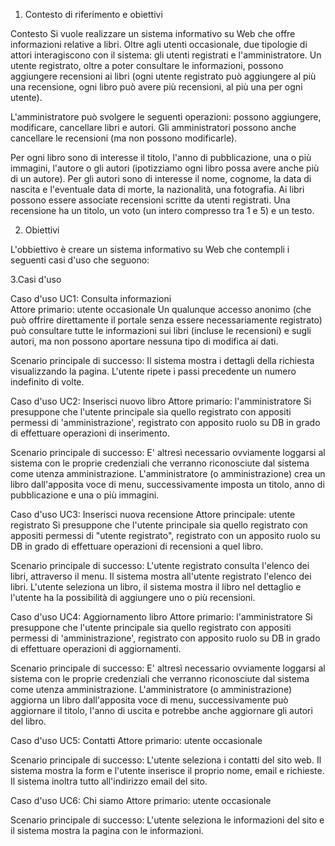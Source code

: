 1. Contesto di riferimento e obiettivi

Contesto 
Si vuole realizzare un sistema informativo su Web che offre informazioni relative a libri. Oltre agli utenti occasionale, due tipologie di attori interagiscono con il sistema: gli utenti registrati e l'amministratore. Un utente registrato, oltre a poter consultare le informazioni, possono aggiungere recensioni ai libri (ogni utente registrato può aggiungere al più una recensione, ogni libro può avere più recensioni, al più una per ogni utente).

L'amministratore può svolgere le seguenti operazioni: possono aggiungere, modificare, cancellare libri e autori. Gli amministratori possono anche cancellare le recensioni (ma non possono modificarle).

Per ogni libro sono di interesse il titolo, l'anno di pubblicazione, una o più immagini, l'autore o gli autori (ipotizziamo ogni libro possa avere anche più di un autore). Per gli autori sono di interesse il nome, cognome, la data di nascita e l'eventuale data di morte, la nazionalità, una fotografia.
Ai libri possono essere associate recensioni scritte da utenti registrati. Una recensione ha un titolo, un voto (un intero compresso tra 1 e 5) e un testo.

2. Obiettivi

L'obbiettivo è creare un sistema informativo su Web che contempli i seguenti casi d'uso che seguono:

3.Casi d'uso 

Caso d'uso UC1: Consulta informazioni  
Attore primario: utente occasionale 
Un qualunque accesso anonimo (che può offrire direttamente il portale senza essere necessariamente registrato) può consultare tutte le informazioni sui libri (incluse le recensioni) e sugli autori, ma non possono aportare nessuna tipo di modifica ai dati.

Scenario principale di successo: 
Il sistema mostra i dettagli della richiesta visualizzando la pagina. L'utente ripete i passi precedente un numero indefinito di volte.

Caso d'uso UC2: Inserisci nuovo libro
Attore primario: l'amministratore
Si presuppone che l'utente principale sia quello registrato con appositi permessi di 'amministrazione', registrato con apposito ruolo su DB in grado di effettuare operazioni di inserimento.

Scenario principale di successo: E' altresì necessario ovviamente loggarsi al sistema con le proprie credenziali che verranno riconosciute dal sistema come utenza amministrazione. L'amministratore (o amministrazione) crea un libro dall'apposita voce di menu, successivamente imposta un titolo, anno di pubblicazione e una o più immagini.

Caso d'uso UC3: Inserisci nuova recensione
Attore principale: utente registrato
Si presuppone che l'utente principale sia quello registrato con appositi permessi di "utente registrato", registrato con un apposito ruolo su DB in grado di effettuare operazioni di recensioni a quel libro.

Scenario principale di successo: L'utente registrato consulta l'elenco dei libri, attraverso il menu. Il sistema mostra all'utente registrato l'elenco dei libri. L'utente seleziona un libro, il sistema mostra il libro nel dettaglio e l'utente ha la possibilità di aggiungere uno o più recensioni.

Caso d'uso UC4: Aggiornamento libro
Attore primario: l'amministratore
Si presuppone che l'utente principale sia quello registrato con appositi permessi di 'amministrazione', registrato con apposito ruolo su DB in grado di effettuare operazioni di aggiornamenti.

Scenario principale di successo: E' altresì necessario ovviamente loggarsi al sistema con le proprie credenziali che verranno riconosciute dal sistema come utenza amministrazione. L'amministratore (o amministrazione) aggiorna un libro dall'apposita voce di menu, successivamente può aggiornare il titolo, l'anno di uscita e potrebbe anche aggiornare gli autori del libro.

Caso d'uso UC5: Contatti
Attore primario: utente occasionale

Scenario principale di successo: L'utente seleziona i contatti del sito web. Il sistema mostra la form e l'utente inserisce il proprio nome, email e richieste. Il sistema inoltra tutto all'indirizzo email del sito.

Caso d'uso UC6: Chi siamo
Attore primario: utente occasionale

Scenario principale di successo: L'utente seleziona le informazioni del sito e il sistema mostra la pagina con le informazioni.



